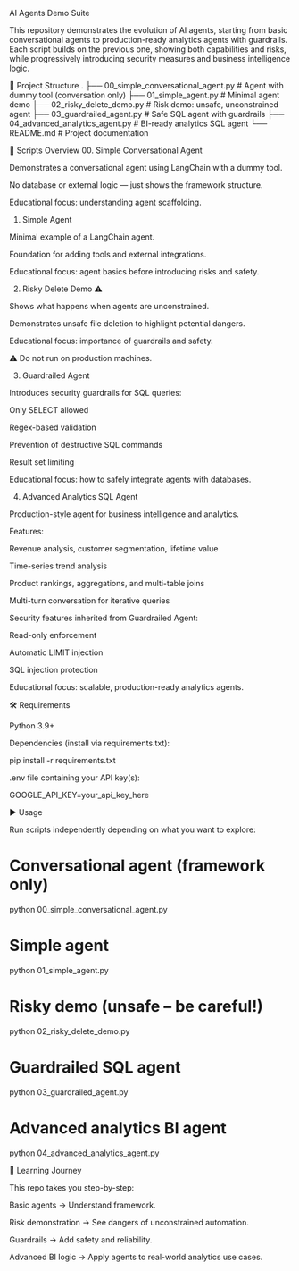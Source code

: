 AI Agents Demo Suite

This repository demonstrates the evolution of AI agents, starting from basic conversational agents to production-ready analytics agents with guardrails. Each script builds on the previous one, showing both capabilities and risks, while progressively introducing security measures and business intelligence logic.

📂 Project Structure
.
├── 00_simple_conversational_agent.py   # Agent with dummy tool (conversation only)
├── 01_simple_agent.py                  # Minimal agent demo
├── 02_risky_delete_demo.py             # Risk demo: unsafe, unconstrained agent
├── 03_guardrailed_agent.py             # Safe SQL agent with guardrails
├── 04_advanced_analytics_agent.py      # BI-ready analytics SQL agent
└── README.md                           # Project documentation

🚀 Scripts Overview
00. Simple Conversational Agent

Demonstrates a conversational agent using LangChain with a dummy tool.

No database or external logic — just shows the framework structure.

Educational focus: understanding agent scaffolding.

01. Simple Agent

Minimal example of a LangChain agent.

Foundation for adding tools and external integrations.

Educational focus: agent basics before introducing risks and safety.

02. Risky Delete Demo ⚠️

Shows what happens when agents are unconstrained.

Demonstrates unsafe file deletion to highlight potential dangers.

Educational focus: importance of guardrails and safety.

⚠️ Do not run on production machines.

03. Guardrailed Agent

Introduces security guardrails for SQL queries:

Only SELECT allowed

Regex-based validation

Prevention of destructive SQL commands

Result set limiting

Educational focus: how to safely integrate agents with databases.

04. Advanced Analytics SQL Agent

Production-style agent for business intelligence and analytics.

Features:

Revenue analysis, customer segmentation, lifetime value

Time-series trend analysis

Product rankings, aggregations, and multi-table joins

Multi-turn conversation for iterative queries

Security features inherited from Guardrailed Agent:

Read-only enforcement

Automatic LIMIT injection

SQL injection protection

Educational focus: scalable, production-ready analytics agents.

🛠️ Requirements

Python 3.9+

Dependencies (install via requirements.txt):

pip install -r requirements.txt


.env file containing your API key(s):

GOOGLE_API_KEY=your_api_key_here

▶️ Usage

Run scripts independently depending on what you want to explore:

# Conversational agent (framework only)
python 00_simple_conversational_agent.py

# Simple agent
python 01_simple_agent.py

# Risky demo (unsafe – be careful!)
python 02_risky_delete_demo.py

# Guardrailed SQL agent
python 03_guardrailed_agent.py

# Advanced analytics BI agent
python 04_advanced_analytics_agent.py

🎯 Learning Journey

This repo takes you step-by-step:

Basic agents → Understand framework.

Risk demonstration → See dangers of unconstrained automation.

Guardrails → Add safety and reliability.

Advanced BI logic → Apply agents to real-world analytics use cases.

